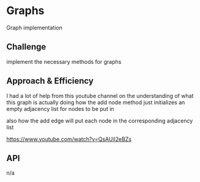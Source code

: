# Graphs
Graph implementation

## Challenge
implement the necessary methods for graphs


## Approach & Efficiency
I had a lot of help from this youtube channel on the understanding of what this graph is actually doing
how the add node method just initializes an empty adjacency list for nodes to be put in

also how the add edge will put each node in the corresponding adjacency list

https://www.youtube.com/watch?v=QsAUil2eBZs

## API
n/a
